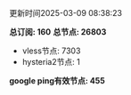 更新时间2025-03-09 08:38:23

**总订阅: 160**
**总节点: 26803**
- vless节点: 7303
- hysteria2节点: 1

**google ping有效节点: 455**
